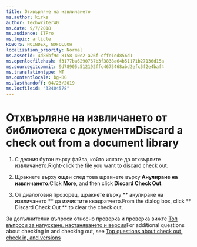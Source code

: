 ```yaml
---
title: Отхвърляне на извличането
ms.author: kirks
author: Techwriter40
ms.date: 9/7/2018
ms.audience: ITPro
ms.topic: article
ROBOTS: NOINDEX, NOFOLLOW
localization_priority: Normal
ms.assetid: 4d86bf9c-8158-40e2-a26f-cffe1ed856d1
ms.openlocfilehash: f3177ba6290767b3f3838a64b51171b27136d15a
ms.sourcegitcommit: 9d78905c512192ffc4675468abd2efc5f2e4baf4
ms.translationtype: MT
ms.contentlocale: bg-BG
ms.lasthandoff: 04/23/2019
ms.locfileid: "32404578"
---
```

# <a name="discard-a-check-out-from-a-document-library"></a><span data-ttu-id="1dc40-102">Отхвърляне на извличането от библиотека с документи</span><span class="sxs-lookup"><span data-stu-id="1dc40-102">Discard a check out from a document library</span></span>

1. <span data-ttu-id="1dc40-103">С десния бутон върху файла, който искате да отхвърлите извличането.</span><span class="sxs-lookup"><span data-stu-id="1dc40-103">Right-click the file you want to discard check out.</span></span>
    
2. <span data-ttu-id="1dc40-104">Щракнете върху **още**и след това щракнете върху **Анулиране на извличането**.</span><span class="sxs-lookup"><span data-stu-id="1dc40-104">Click **More**, and then click **Discard Check Out**.</span></span> 
    
3. <span data-ttu-id="1dc40-105">От диалоговия прозорец, щракнете върху \*\* анулиране на извличането \*\* да изчистите квадратчето.</span><span class="sxs-lookup"><span data-stu-id="1dc40-105">From the dialog box, click \*\* Discard Check Out \*\* to clear the check out.</span></span> 
    
<span data-ttu-id="1dc40-106">За допълнителни въпроси относно проверка и проверка вижте [Топ въпроси за напускане, настаняването и версии](https://go.microsoft.com/fwlink/?linkid=2018786)</span><span class="sxs-lookup"><span data-stu-id="1dc40-106">For additional questions about checking in and checking out, see [Top questions about check out, check in, and versions](https://go.microsoft.com/fwlink/?linkid=2018786)</span></span>
  

